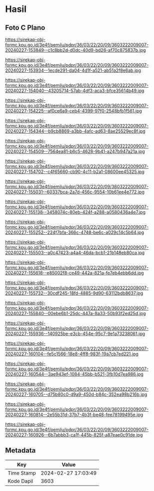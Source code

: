# Hasil

## Foto C Plano

https://sirekap-obj-formc.kpu.go.id/3e4f/pemilu/pdpr/36/03/22/20/09/3603222009007-20240227-153849--c1c8bb2d-d0dc-40d9-bd26-af70c875837b.jpg

https://sirekap-obj-formc.kpu.go.id/3e4f/pemilu/pdpr/36/03/22/20/09/3603222009007-20240227-153934--1ecde291-da04-4d1f-a521-ab51a2f8e6ab.jpg

https://sirekap-obj-formc.kpu.go.id/3e4f/pemilu/pdpr/36/03/22/20/09/3603222009007-20240227-154040--43205714-57ab-4df3-aca3-bfce35614b49.jpg

https://sirekap-obj-formc.kpu.go.id/3e4f/pemilu/pdpr/36/03/22/20/09/3603222009007-20240227-154225--af0ce6a9-ceb4-4399-97f0-2548bfb1f561.jpg

https://sirekap-obj-formc.kpu.go.id/3e4f/pemilu/pdpr/36/03/22/20/09/3603222009007-20240227-154344--b9cb8869-a3bb-4afc-ad63-8ae25529ec8f.jpg

https://sirekap-obj-formc.kpu.go.id/3e4f/pemilu/pdpr/36/03/22/20/09/3603222009007-20240227-154509--7564ea81-b6c5-4628-9b41-a247b947a21a.jpg

https://sirekap-obj-formc.kpu.go.id/3e4f/pemilu/pdpr/36/03/22/20/09/3603222009007-20240227-154702--c4f65660-cb90-4c11-b2a1-08600ee45325.jpg

https://sirekap-obj-formc.kpu.go.id/3e4f/pemilu/pdpr/36/03/22/20/09/3603222009007-20240227-155031--60337bca-2a7d-456c-9554-10b61ee4e772.jpg

https://sirekap-obj-formc.kpu.go.id/3e4f/pemilu/pdpr/36/03/22/20/09/3603222009007-20240227-155138--3458074c-80eb-424f-a288-a0580436a4e7.jpg

https://sirekap-obj-formc.kpu.go.id/3e4f/pemilu/pdpr/36/03/22/20/09/3603222009007-20240227-155252--224f7bfa-366c-4748-be6c-a029c14c5b64.jpg

https://sirekap-obj-formc.kpu.go.id/3e4f/pemilu/pdpr/36/03/22/20/09/3603222009007-20240227-155503--a0c47423-a4a4-46da-bcb1-21b148eb80ca.jpg

https://sirekap-obj-formc.kpu.go.id/3e4f/pemilu/pdpr/36/03/22/20/09/3603222009007-20240227-155618--e85002f8-ce49-442a-821a-fe7eb4ebb6dd.jpg

https://sirekap-obj-formc.kpu.go.id/3e4f/pemilu/pdpr/36/03/22/20/09/3603222009007-20240227-155732--30cdf245-18fd-4885-9d90-63112bdb8637.jpg

https://sirekap-obj-formc.kpu.go.id/3e4f/pemilu/pdpr/36/03/22/20/09/3603222009007-20240227-155840--00ebe6b1-25dc-447a-8a33-50b93f2ed25d.jpg

https://sirekap-obj-formc.kpu.go.id/3e4f/pemilu/pdpr/36/03/22/20/09/3603222009007-20240227-155936--140925be-e3cb-454e-95c7-9e1a73238061.jpg

https://sirekap-obj-formc.kpu.go.id/3e4f/pemilu/pdpr/36/03/22/20/09/3603222009007-20240227-160104--fe5c1566-18e8-4ff8-983f-19a7cb7ed221.jpg

https://sirekap-obj-formc.kpu.go.id/3e4f/pemilu/pdpr/36/03/22/20/09/3603222009007-20240227-160544--3ae943ef-1084-45bb-b521-3fb10d7ea986.jpg

https://sirekap-obj-formc.kpu.go.id/3e4f/pemilu/pdpr/36/03/22/20/09/3603222009007-20240227-160705--d75b80c0-d9a9-450d-b84c-352ea98b216b.jpg

https://sirekap-obj-formc.kpu.go.id/3e4f/pemilu/pdpr/36/03/22/20/09/3603222009007-20240227-160814--2e55b31d-37b7-4b3f-be48-fee78199495e.jpg

https://sirekap-obj-formc.kpu.go.id/3e4f/pemilu/pdpr/36/03/22/20/09/3603222009007-20240227-160926--6b7abbb3-ca1f-445b-825f-a87eae0c91de.jpg


## Metadata

| Key        | Value               |
| ---------- | ------------------- |
| Time Stamp | 2024-02-27 17:03:49 |
| Kode Dapil | 3603                |



